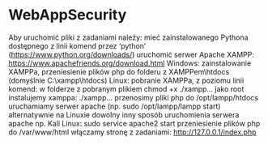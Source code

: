 # WebAppSecurity
Aby uruchomić pliki z zadaniami należy:
mieć zainstalowanego Pythona dostępnego z linii komend przez ‘python’ (https://www.python.org/downloads/)
uruchomić serwer Apache
XAMPP: https://www.apachefriends.org/download.html
Windows: zainstalowanie XAMPPa, przeniesienie plików php do folderu z XAMPPem\htdocs (domyślnie C:\xampp\htdocs)
Linux: pobranie XAMPPa, z poziomu linii komend:
w folderze z pobranym plikiem chmod +x ./xampp…
jako root instalujemy xamppa: ./xampp…
przenosimy pliki php do /opt/lampp/htdocs
uruchamiamy serwer apache (np. sudo /opt/lampp/lampp start)
alternatywnie na Linuxie dowolny inny sposób uruchomienia serwera apache
np. Kali Linux: sudo service apache2 start
przeniesienie plików php do /var/www/html
włączamy stronę z zadaniami: http://127.0.0.1/index.php
